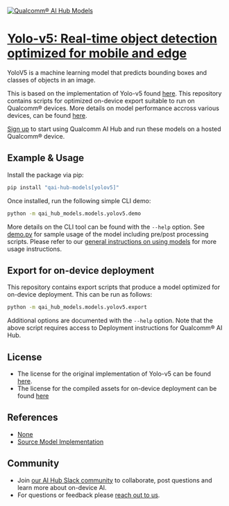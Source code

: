 [![Qualcomm® AI Hub Models](https://qaihub-public-assets.s3.us-west-2.amazonaws.com/qai-hub-models/quic-logo.jpg)](../../README.md)


# [Yolo-v5: Real-time object detection optimized for mobile and edge](https://aihub.qualcomm.com/models/yolov5)

YoloV5 is a machine learning model that predicts bounding boxes and classes of objects in an image.

This is based on the implementation of Yolo-v5 found [here](https://github.com/ultralytics/yolov5). This repository contains scripts for optimized on-device
export suitable to run on Qualcomm® devices. More details on model performance
accross various devices, can be found [here](https://aihub.qualcomm.com/models/yolov5).

[Sign up](https://myaccount.qualcomm.com/signup) to start using Qualcomm AI Hub and run these models on a hosted Qualcomm® device.




## Example & Usage

Install the package via pip:
```bash
pip install "qai-hub-models[yolov5]"
```


Once installed, run the following simple CLI demo:

```bash
python -m qai_hub_models.models.yolov5.demo
```
More details on the CLI tool can be found with the `--help` option. See
[demo.py](demo.py) for sample usage of the model including pre/post processing
scripts. Please refer to our [general instructions on using
models](../../../#getting-started) for more usage instructions.

## Export for on-device deployment

This repository contains export scripts that produce a model optimized for
on-device deployment. This can be run as follows:

```bash
python -m qai_hub_models.models.yolov5.export
```
Additional options are documented with the `--help` option. Note that the above
script requires access to Deployment instructions for Qualcomm® AI Hub.


## License
* The license for the original implementation of Yolo-v5 can be found
  [here](https://github.com/ultralytics/yolov5?tab=AGPL-3.0-1-ov-file#readme).
* The license for the compiled assets for on-device deployment can be found [here](https://github.com/ultralytics/yolov5?tab=AGPL-3.0-1-ov-file#readme)


## References
* [None](None)
* [Source Model Implementation](https://github.com/ultralytics/yolov5)



## Community
* Join [our AI Hub Slack community](https://aihub.qualcomm.com/community/slack) to collaborate, post questions and learn more about on-device AI.
* For questions or feedback please [reach out to us](mailto:ai-hub-support@qti.qualcomm.com).
